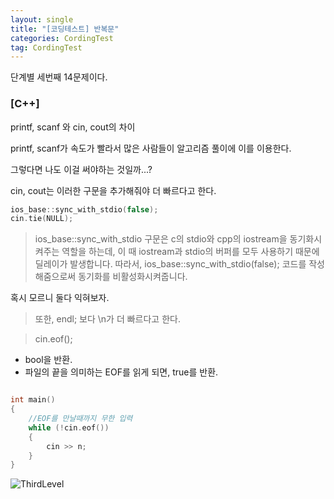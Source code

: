```yaml
---
layout: single
title: "[코딩테스트] 반복문"
categories: CordingTest
tag: CordingTest
---
```


단계별 세번째 14문제이다.

### [C++]

printf, scanf 와 cin, cout의 차이

printf, scanf가 속도가 빨라서 많은 사람들이 알고리즘 풀이에 이를 이용한다.

그렇다면 나도 이걸 써야하는 것일까...?

cin, cout는 이러한 구문을 추가해줘야 더 빠르다고 한다.


```c++ 
ios_base::sync_with_stdio(false);
cin.tie(NULL);
```

> ios_base::sync_with_stdio 구문은 c의 stdio와 cpp의 iostream을 동기화시켜주는 역할을 
> 하는데, 이 때 iostream과 stdio의 버퍼를 모두 사용하기 때문에 딜레이가 발생합니다.
> 따라서, ios_base::sync_with_stdio(false); 
> 코드를 작성해줌으로써 동기화를 비활성화시켜줍니다. 

혹시 모르니 둘다 익혀보자.

> 또한, endl; 보다 \n가 더 빠르다고 한다.


> cin.eof();
- bool을 반환.
- 파일의 끝을 의미하는 EOF를 읽게 되면, true를 반환.

```c++

int main() 
{
    //EOF를 만날때까지 무한 입력
    while (!cin.eof()) 
    {    
        cin >> n;
    }
}
```
![ThirdLevel](../../images/2022-05-05-CordingTestLevel3/ThirdLevel.PNG)